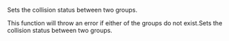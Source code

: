 Sets the collision status between two groups.

This function will throw an error if either of the groups do not exist.Sets the collision status between two groups.